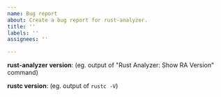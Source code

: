 ```yaml
---
name: Bug report
about: Create a bug report for rust-analyzer.
title: ''
labels: ''
assignees: ''

---
```


<!--
Troubleshooting guide: https://rust-analyzer.github.io/manual.html#troubleshooting
Forum for questions: https://users.rust-lang.org/c/ide/14

Before submitting, please make sure that you're not running into one of these known issues:

 1. extension doesn't load in VSCodium: #11080
 2. VS Code Marketplace serves old stable version: #11098
 3. on-the-fly diagnostics are mostly unimplemented (`cargo check` diagnostics will be shown when saving a file): #3107

Otherwise please try to provide information which will help us to fix the issue faster. Minimal reproducible examples with few dependencies are especially lovely <3.
-->

**rust-analyzer version**: (eg. output of "Rust Analyzer: Show RA Version" command)

**rustc version**: (eg. output of `rustc -V`)
